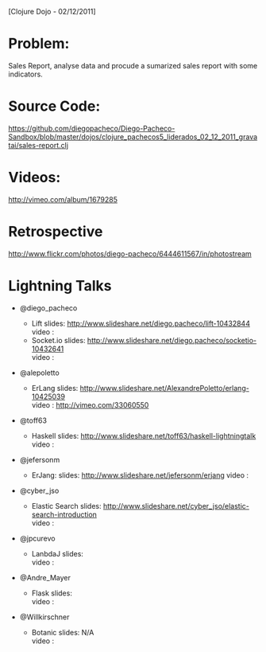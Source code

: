 [Clojure Dojo - 02/12/2011] 

Problem: 
========

Sales Report, analyse data and procude a sumarized sales report with some indicators.

Source Code:
============

https://github.com/diegopacheco/Diego-Pacheco-Sandbox/blob/master/dojos/clojure_pachecos5_liderados_02_12_2011_gravatai/sales-report.clj

Videos:
=======

http://vimeo.com/album/1679285

Retrospective
=============

http://www.flickr.com/photos/diego-pacheco/6444611567/in/photostream

Lightning Talks 
===============

* @diego_pacheco
   * Lift
        slides: http://www.slideshare.net/diego.pacheco/lift-10432844 <br/>
        video : <br/>
   * Socket.io
        slides: http://www.slideshare.net/diego.pacheco/socketio-10432641 <br/>
        video : <br/>

* @alepoletto
   * ErLang
        slides: http://www.slideshare.net/AlexandrePoletto/erlang-10425039 <br/>
        video : http://vimeo.com/33060550 <br/>
   
* @toff63 
   * Haskell
       slides: http://www.slideshare.net/toff63/haskell-lightningtalk <br/>
       video : <br/> 
   
* @jefersonm
   * ErJang:
       slides: http://www.slideshare.net/jefersonm/erjang
       video : 
   
* @cyber_jso
   * Elastic Search 
       slides: http://www.slideshare.net/cyber_jso/elastic-search-introduction <br/>
       video : <br/>
   
* @jpcurevo
   * LanbdaJ
       slides: <br/> 
       video : <br/>
   
* @Andre_Mayer
   * Flask
       slides: <br/>
       video : <br/>

* @Willkirschner 
   * Botanic
       slides: N/A <br/>
       video : <br/> 